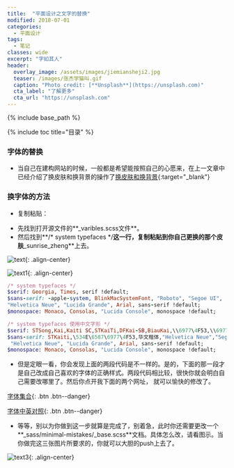 ```yaml
---
title:  "平面设计之文字的替换"
modified: 2018-07-01 
categories: 
  - 平面设计
tags:
  - 笔记
classes: wide
excerpt: "字如其人"
header:
  overlay_image: /assets/images/jiemiansheji2.jpg
  teaser: /images/张杰学猫叫.gif
  caption: "Photo credit: [**Unsplash**](https://unsplash.com)"
  cta_label: "了解更多"
  cta_url: "https://unsplash.com"
---
```


{% include base_path %}

{% include toc title="目录" %}

### 字体的替换
- 当自己在建构网站的时候，一般都是希望能按照自己的心愿来，在上一文章中已经介绍了换皮肤和换背景的操作了[换皮肤和换背景](https://nfunm104.gitee.io/minimal-mistakes/%E5%B9%B3%E9%9D%A2%E8%AE%BE%E8%AE%A1/graphic-01/){:target="_blank"}   

### 换字体的方法
- 复制粘贴：

 > 
   - 先找到打开源文件的**_varibles.scss文件**。
   - 然后找到**/* system typefaces */**这一行，复制粘贴到你自己更换的那个皮肤**_sunrise_zheng**上去。
   
![text](https://gitee.com/NFUNM104/minimal-mistakes/raw/master/images/text.png){: .align-center} 

![text1](https://gitee.com/NFUNM104/minimal-mistakes/raw/master/images/text1.png){: .align-center}   
   
   ```ruby
/* system typefaces */
$serif: Georgia, Times, serif !default;
$sans-serif: -apple-system, BlinkMacSystemFont, "Roboto", "Segoe UI",
  "Helvetica Neue", "Lucida Grande", Arial, sans-serif !default;
$monospace: Monaco, Consolas, "Lucida Console", monospace !default;


```

   ```ruby
/* system typefaces 使用中文字形 */
$serif: STSong,Kai,Kaiti SC,STKaiTi,DFKai-SB,BiauKai,\\6977\4F53,\\6977\4F53_GB2312,Songti SC,STFangsong,MingLiU,FZYaoti,kaiti,LiHei Pro Medium ,Georgia, Times, serif !default;
$sans-serif: STKaiti,\534E\6587\6977\4F53,华文楷体,"Helvetica Neue","Segoe UI",-apple-system, BlinkMacSystemFont, "Roboto", "Segoe UI",
    "Helvetica Neue", "Lucida Grande", Arial, sans-serif !default;
$monospace: Monaco, Consolas, "Lucida Console", monospace !default;

```
- 但是定眼一看，你会发现上面的两段代码是不一样的。是的，下面的那一段才是自己改成自己喜欢的字体的正确样式。两段代码相比较，很快你就会明白自己需要改哪里了。然后你点开我下面的两个网址，
就可以愉快的修改了。

[字体集合](http://www.w3school.com.cn/css/css_font-family.asp){: .btn .btn--danger}

[字体中英对照](https://wenku.baidu.com/view/92f3d656f01dc281e53af037.html){: .btn .btn--danger}

- 等等，别以为你做到这一步就算是完成了，别着急，此时你还需要更改一个**_sass/minimal-mistakes/_base.scss**文档。具体怎么改，请看图示。当你做完这三张图片所要求的，你就可以大胆的push上去了。

![text3](https://gitee.com/NFUNM104/minimal-mistakes/raw/master/images/text3.png){: .align-center} 





